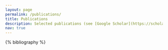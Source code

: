 ```yaml
---
layout: page
permalink: /publications/
title: Publications
description: Selected publications (see [Google Scholar](https://scholar.google.co.uk/citations?user=mvvgDvcAAAAJ&hl=en) for full list)
nav: true
---
```


<!-- _pages/publications.md -->
<div class="publications">

{% bibliography %}

</div>
